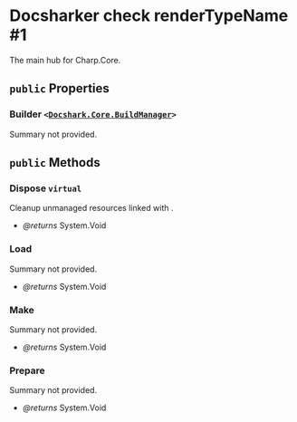 # Docsharker check renderTypeName #1

The main hub for Charp.Core.

## `public` Properties

### Builder <code><<a href="./BuildManager.md">Docshark.Core.BuildManager</a>></code>

Summary not provided.



## `public` Methods

### Dispose `virtual`

Cleanup unmanaged resources linked with <see cref="P:Docshark.Core.Docsharker.Builder" />.

- *@returns* System.Void

### Load

Summary not provided.

- *@returns* System.Void

### Make

Summary not provided.

- *@returns* System.Void

### Prepare

Summary not provided.

- *@returns* System.Void